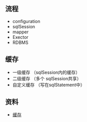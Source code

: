 ## 流程
* configuration
* sqlSession
* mapper
* Exector
* RDBMS

## 缓存
* 一级缓存 （sqlSession内的缓存）
* 二级缓存 （多个 sqlSession共享）
* 自定义缓存 （写在sqlStatement中）

## 资料
* [缓存](https://www.cnblogs.com/moongeek/p/7689683.html)

